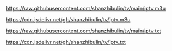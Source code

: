 

https://raw.githubusercontent.com/shanzhibulin/tv/main/iptv.m3u

https://cdn.jsdelivr.net/gh/shanzhibulin/tv/iptv.m3u

https://raw.githubusercontent.com/shanzhibulin/tv/main/iptv.txt

https://cdn.jsdelivr.net/gh/shanzhibulin/tv/iptv.txt






